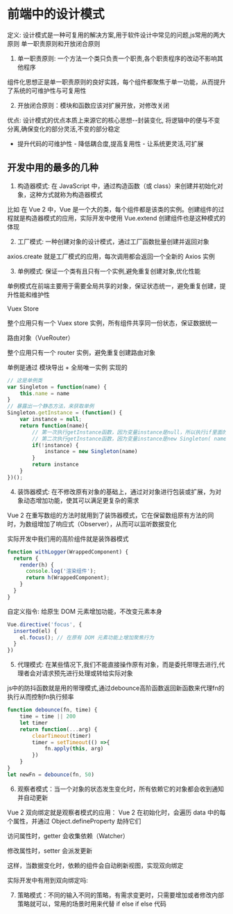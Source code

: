 # 前端中的设计模式

定义: 设计模式是一种可复用的解决方案,用于软件设计中常见的问题,js常用的两大原则 单一职责原则和开放闭合原则

1. 单一职责原则: 一个方法一个类只负责一个职责,各个职责程序的改动不影响其他程序

组件化思想正是单一职责原则的良好实践，每个组件都聚焦于单一功能，从而提升了系统的可维护性与可复用性

2. 开放闭合原则：模块和函数应该对扩展开放，对修改关闭

优点: 设计模式的优点本质上来源它的核心思想--封装变化, 将逻辑中的便与不变分离,确保变化的部分灵活,不变的部分稳定

- 提升代码的可维护性 - 降低耦合度,提高复用性 - 让系统更灵活,可扩展


## 开发中用的最多的几种

1. 构造器模式: 在 JavaScript 中，通过构造函数（或 class）来创建并初始化对象，这种方式就称为构造器模式

比如 在 Vue 2 中，Vue 是一个大的类，每个组件都是该类的实例。创建组件的过程就是构造器模式的应用，实际开发中使用 Vue.extend 创建组件也是这种模式的体现

2. 工厂模式: 一种创建对象的设计模式，通过工厂函数批量创建并返回对象

axios.create 就是工厂模式的应用，每次调用都会返回一个全新的 Axios 实例

3. 单例模式: 保证一个类有且只有一个实例,避免重复创建对象,优化性能

单例模式在前端主要用于需要全局共享的对象，保证状态统一，避免重复创建，提升性能和维护性

Vuex Store

整个应用只有一个 Vuex store 实例，所有组件共享同一份状态，保证数据统一

路由对象（VueRouter）

整个应用只有一个 router 实例，避免重复创建路由对象

单例是通过 模块导出 + 全局唯一实例 实现的

```js
// 这是单例类
var Singleton = function(name) {
    this.name = name
}
// 暴露出一个静态方法，来获取单例
Singleton.getInstance = (function() {
    var instance = null;
    return function(name){
        // 第一次执行getInstance函数，因为变量instance是null，所以执行if里面的语句 
        // 第二次执行getInstance函数，因为变量instance是new Singleton( name )，所以执行不执行if里的语句
        if(!instance) {
            instance = new Singleton(name)
        }
        return instance
    }
})();

```

4. 装饰器模式: 在不修改原有对象的基础上，通过对对象进行包装或扩展，为对象动态增加功能，使其可以满足更复杂的需求

Vue 2 在重写数组的方法时就用到了装饰器模式，它在保留数组原有方法的同时，为数组增加了响应式（Observer），从而可以监听数据变化

实际开发中我们用的高阶组件就是装饰器模式

```js
function withLogger(WrappedComponent) {
  return {
    render(h) {
      console.log('渲染组件');
      return h(WrappedComponent);
    }
  }
}
```
自定义指令: 给原生 DOM 元素增加功能，不改变元素本身
```js
Vue.directive('focus', {
  inserted(el) {
    el.focus(); // 在原有 DOM 元素功能上增加聚焦行为
  }
})
```

5. 代理模式: 在某些情况下,我们不能直接操作原有对象，而是委托带理去进行,代理者会对请求预先进行处理或转给实际对象

js中的防抖函数就是用的带理模式,通过debounce高阶函数返回新函数来代理fn的执行从而控制fn执行频率

```js
function debounce(fn, time) {
    time = time || 200
    let timer
    return function(...arg) {
        clearTimeout(timer)
        timer = setTimeout(() =>{
            fn.apply(this, arg)
        })
    }
}
let newFn = debounce(fn, 50)
```
6. 观察者模式：当一个对象的状态发生变化时，所有依赖它的对象都会收到通知并自动更新

Vue 2 双向绑定就是观察者模式的应用：
Vue 2 在初始化时，会遍历 data 中的每个属性，并通过 Object.defineProperty 劫持它们

访问属性时，getter 会收集依赖（Watcher）

修改属性时，setter 会派发更新

这样，当数据变化时，依赖的组件会自动刷新视图，实现双向绑定

实际开发中有用到双向绑定吗:

7. 策略模式：不同的输入不同的策略，有需求变更时，只需要增加或者修改内部策略就可以，常用的场景时用来代替 if else if else 代码